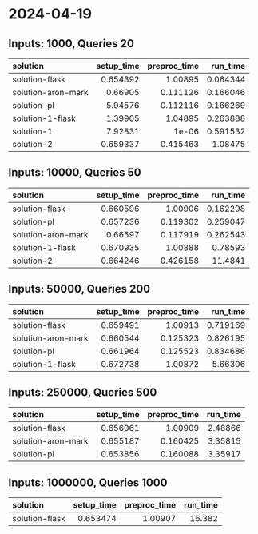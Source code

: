 # 2024-04-19

## Inputs: 1000, Queries 20

| solution           |   setup_time |   preproc_time |   run_time |
|:-------------------|-------------:|---------------:|-----------:|
| solution-flask     |     0.654392 |       1.00895  |   0.064344 |
| solution-aron-mark |     0.66905  |       0.111126 |   0.166046 |
| solution-pl        |     5.94576  |       0.112116 |   0.166269 |
| solution-1-flask   |     1.39905  |       1.04895  |   0.263888 |
| solution-1         |     7.92831  |       1e-06    |   0.591532 |
| solution-2         |     0.659337 |       0.415463 |   1.08475  |

## Inputs: 10000, Queries 50

| solution           |   setup_time |   preproc_time |   run_time |
|:-------------------|-------------:|---------------:|-----------:|
| solution-flask     |     0.660596 |       1.00906  |   0.162298 |
| solution-pl        |     0.657236 |       0.119302 |   0.259047 |
| solution-aron-mark |     0.66597  |       0.117919 |   0.262543 |
| solution-1-flask   |     0.670935 |       1.00888  |   0.78593  |
| solution-2         |     0.664246 |       0.426158 |  11.4841   |

## Inputs: 50000, Queries 200

| solution           |   setup_time |   preproc_time |   run_time |
|:-------------------|-------------:|---------------:|-----------:|
| solution-flask     |     0.659491 |       1.00913  |   0.719169 |
| solution-aron-mark |     0.660544 |       0.125323 |   0.826195 |
| solution-pl        |     0.661964 |       0.125523 |   0.834686 |
| solution-1-flask   |     0.672738 |       1.00872  |   5.66306  |

## Inputs: 250000, Queries 500

| solution           |   setup_time |   preproc_time |   run_time |
|:-------------------|-------------:|---------------:|-----------:|
| solution-flask     |     0.656061 |       1.00909  |    2.48866 |
| solution-aron-mark |     0.655187 |       0.160425 |    3.35815 |
| solution-pl        |     0.653856 |       0.160088 |    3.35917 |

## Inputs: 1000000, Queries 1000

| solution       |   setup_time |   preproc_time |   run_time |
|:---------------|-------------:|---------------:|-----------:|
| solution-flask |     0.653474 |        1.00907 |     16.382 |